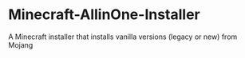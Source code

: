 # Minecraft-AllinOne-Installer
A Minecraft installer that installs vanilla versions (legacy or new) from Mojang